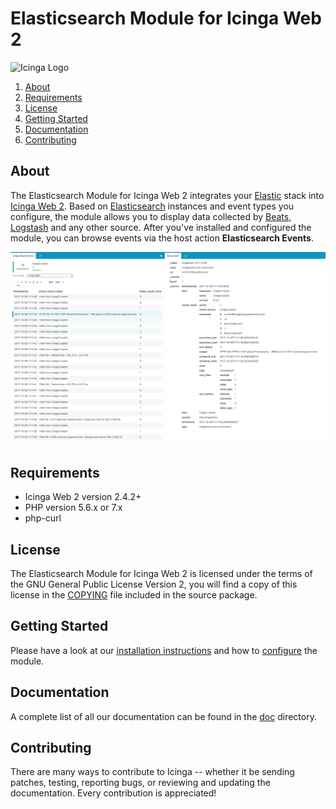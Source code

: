 # Elasticsearch Module for Icinga Web 2

![Icinga Logo](https://www.icinga.com/wp-content/uploads/2014/06/icinga_logo.png)

1. [About](#about)
2. [Requirements](#requirements)
3. [License](#license)
4. [Getting Started](#getting-started)
5. [Documentation](#documentation)
6. [Contributing](#contributing)

## About

The Elasticsearch Module for Icinga Web 2 integrates your [Elastic](https://www.elastic.co/) stack into
[Icinga Web 2](https://www.icinga.org/products/icinga-web-2/). Based on
[Elasticsearch](https://www.elastic.co/products/elasticsearch) instances and event types you configure, the module
allows you to display data collected by [Beats](https://www.elastic.co/products/beats),
[Logstash](https://www.elastic.co/products/logstash) and any other source. After you've installed and configured the
module, you can browse events via the host action **Elasticsearch Events**.

![Icinga Web 2 Module Elasticsearch](doc/res/screenshots/99-Overview.png)

## Requirements

* Icinga Web 2 version 2.4.2+
* PHP version 5.6.x or 7.x
* php-curl

## License

The Elasticsearch Module for Icinga Web 2 is licensed under the terms of the GNU
General Public License Version 2, you will find a copy of this license in the
[COPYING](COPYING) file included in the source package.

## Getting Started

Please have a look at our [installation instructions](doc/02-Installation.md) and how to
[configure](doc/03-Configuration.md) the module.

## Documentation

A complete list of all our documentation can be found in the [doc](doc/) directory.

## Contributing

There are many ways to contribute to Icinga -- whether it be sending patches,
testing, reporting bugs, or reviewing and updating the documentation. Every
contribution is appreciated!
